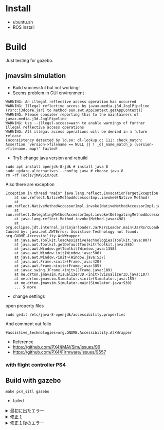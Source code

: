 # Install

- ubuntu.sh
- ROS install



# Build 
Just testing for gazebo.
## jmavsim simulation

- Build successful but not working!
- Seems problem in GUI environment

```
WARNING: An illegal reflective access operation has occurred
WARNING: Illegal reflective access by javax.media.j3d.JoglPipeline (rsrc:j3dcore.jar) to method sun.awt.AppContext.getAppContext()
WARNING: Please consider reporting this to the maintainers of javax.media.j3d.JoglPipeline
WARNING: Use --illegal-access=warn to enable warnings of further illegal reflective access operations
WARNING: All illegal access operations will be denied in a future release
Inconsistency detected by ld.so: dl-lookup.c: 111: check_match: Assertion `version->filename == NULL || ! _dl_name_match_p (version->filename, map)' failed!
```

- Try1: change java version and rebuild

```
sudo apt install openjdk-8-jdk # install java 8
sudo update-alternatives --config java # choose java 8
rm -rf Tools/jMAVSim/out
```


Also there are exception

```
Exception in thread "main" java.lang.reflect.InvocationTargetException
	at sun.reflect.NativeMethodAccessorImpl.invoke0(Native Method)
	at sun.reflect.NativeMethodAccessorImpl.invoke(NativeMethodAccessorImpl.java:62)
	at sun.reflect.DelegatingMethodAccessorImpl.invoke(DelegatingMethodAccessorImpl.java:43)
	at java.lang.reflect.Method.invoke(Method.java:498)
	at org.eclipse.jdt.internal.jarinjarloader.JarRsrcLoader.main(JarRsrcLoader.java:61)
Caused by: java.awt.AWTError: Assistive Technology not found: org.GNOME.Accessibility.AtkWrapper
	at java.awt.Toolkit.loadAssistiveTechnologies(Toolkit.java:807)
	at java.awt.Toolkit.getDefaultToolkit(Toolkit.java:886)
	at java.awt.Window.getToolkit(Window.java:1358)
	at java.awt.Window.init(Window.java:506)
	at java.awt.Window.<init>(Window.java:537)
	at java.awt.Frame.<init>(Frame.java:420)
	at java.awt.Frame.<init>(Frame.java:385)
	at javax.swing.JFrame.<init>(JFrame.java:189)
	at me.drton.jmavsim.Visualizer3D.<init>(Visualizer3D.java:107)
	at me.drton.jmavsim.Simulator.<init>(Simulator.java:185)
	at me.drton.jmavsim.Simulator.main(Simulator.java:930)
	... 5 more
```

- change settings

open property files

```
sudo gedit /etc/java-8-openjdk/accessibility.properties 
```
And comment out follo

```
#assistive_technologies=org.GNOME.Accessibility.AtkWrapper
```

- Reference 
- https://github.com/PX4/jMAVSim/issues/96
- https://github.com/PX4/Firmware/issues/9557 


### with flight controller PS4



## Build with gazebo

```
make px4_sitl gazebo
```

- failed

<details>
<summary>最初に出たエラー</summary>

```
FAILED: CMakeFiles/gazebo_opticalflow_plugin.dir/src/gazebo_opticalflow_plugin.cpp.o 
/usr/bin/c++  -DLIBBULLET_VERSION=2.87 -DLIBBULLET_VERSION_GT_282 -Dgazebo_opticalflow_plugin_EXPORTS -isystem /usr/include/gazebo-9 -isystem /usr/include/bullet -isystem /usr/include/simbody -isystem /usr/include/sdformat-6.2 -isystem /usr/include/ignition/math4 -isystem /usr/include/OGRE -isystem /usr/include/OGRE/Terrain -isystem /usr/include/OGRE/Paging -isystem /usr/include/ignition/transport4 -isystem /usr/include/ignition/msgs1 -isystem /usr/include/ignition/common1 -isystem /usr/include/ignition/fuel_tools1 -isystem /usr/include/x86_64-linux-gnu/qt5 -isystem /usr/include/x86_64-linux-gnu/qt5/QtCore -isystem /usr/lib/x86_64-linux-gnu/qt5/mkspecs/linux-g++ -I/home/yoshi/Firmware/Tools/sitl_gazebo/include -I. -I/usr/include/eigen3 -I/usr/include/eigen3/eigen3 -I/usr/include/gazebo-9/gazebo/msgs -I/home/yoshi/Firmware/mavlink/include -isystem /usr/include/opencv -I/home/yoshi/Firmware/Tools/sitl_gazebo/external/OpticalFlow/include -I/usr/include/gstreamer-1.0 -I/usr/include/glib-2.0 -I/usr/lib/x86_64-linux-gnu/glib-2.0/include -isystem /usr/include/uuid -isystem /usr/include/x86_64-linux-gnu -I/home/yoshi/Firmware/Tools/sitl_gazebo/external/OpticalFlow/external/klt_feature_tracker/include -Wno-deprecated-declarations -fPIC   -I/usr/include/uuid -I/usr/include/x86_64-linux-gnu -std=gnu++1z -MD -MT CMakeFiles/gazebo_opticalflow_plugin.dir/src/gazebo_opticalflow_plugin.cpp.o -MF CMakeFiles/gazebo_opticalflow_plugin.dir/src/gazebo_opticalflow_plugin.cpp.o.d -o CMakeFiles/gazebo_opticalflow_plugin.dir/src/gazebo_opticalflow_plugin.cpp.o -c /home/yoshi/Firmware/Tools/sitl_gazebo/src/gazebo_opticalflow_plugin.cpp
In file included from /home/yoshi/Firmware/Tools/sitl_gazebo/src/gazebo_opticalflow_plugin.cpp:24:0:
/home/yoshi/Firmware/Tools/sitl_gazebo/src/gazebo_opticalflow_plugin.cpp: In member function ‘virtual void gazebo::OpticalFlowPlugin::Load(gazebo::sensors::SensorPtr, sdf::ElementPtr)’:
/home/yoshi/Firmware/Tools/sitl_gazebo/include/gazebo_opticalflow_plugin.h:43:18: error: ‘TRUE’ was not declared in this scope
 #define HAS_GYRO TRUE
                  ^
/home/yoshi/Firmware/Tools/sitl_gazebo/include/gazebo_opticalflow_plugin.h:43:18: note: in definition of macro ‘HAS_GYRO’
 #define HAS_GYRO TRUE
                  ^~~~
```
</details>



<details>
<summary>修正１</summary>

情報源：
https://github.com/PX4/sitl_gazebo/pull/408

- `/Firmware/Tools/sitl_gazebo/include/gazebo_opticalflow_plugin.h`のTRUEをtrueに。

```
error: ‘TRUE’ was not declared in this scope
#define HAS_GYRO TRUE

changing this to:
#define HAS_GYRO true
```
</details>


<details>
<summary>修正１後のエラー</summary>
```

```

</details>


# ROS 



